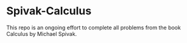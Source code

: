 # Spivak-Calculus
This repo is an ongoing effort to complete all problems from the book Calculus by Michael Spivak.
